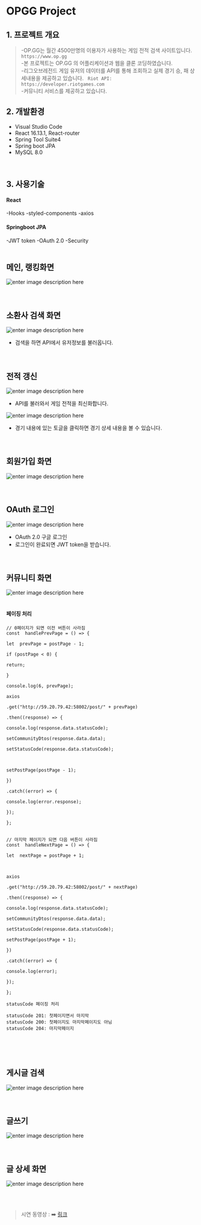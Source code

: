# OPGG Project

## 1. 프로젝트 개요

>-OP.GG는 월간 4500만명의 이용자가 사용하는 게임 전적 검색 사이트입니다. `https://www.op.gg`<br>
>-본 프로젝트는 OP.GG 의 어플리케이션과 웹을 클론 코딩하였습니다.<br>
>-리그오브레전드 게임 유저의 데이터를 API를 통해 조회하고 실제 경기 승, 패 상세내용을 제공하고 있습니다. ` Riot API: https://developer.riotgames.com` <br>
>-커뮤니티 서비스를 제공하고 있습니다.<br>


## 2. 개발환경

- Visual Studio Code
- React 16.13.1, React-router
- Spring Tool Suite4
- Spring boot JPA
- MySQL 8.0

<br>

## 3. 사용기술

#### React
  -Hooks
  -styled-components
  -axios
  

#### Springboot JPA
 -JWT token
 -OAuth 2.0
 -Security
<br>
<br> 





## 메인, 랭킹화면

![enter image description here](https://github.com/star1606/OPGG-Project-React/blob/master/src/capture/ranking2.gif?raw=true)<br><br><br>


## 소환사 검색 화면

![enter image description here](https://github.com/star1606/OPGG-Project-React/blob/master/src/capture/rankingsearch1.gif?raw=true)

- 검색을 하면 API에서 유저정보를 불러옵니다.<br><br><br>

## 전적 갱신

![enter image description here](https://github.com/star1606/OPGG-Project-React/blob/master/src/capture/rankingupdate3.gif?raw=true)

- API를 불러와서 게임 전적을 최신화합니다.<br>


![enter image description here](https://github.com/star1606/OPGG-Project-React/blob/master/src/capture/rankingupdate4.gif?raw=true)

- 경기 내용에 있는 토글을 클릭하면 경기 상세 내용을 볼 수 있습니다.<br><br><br>

## 회원가입 화면

![enter image description here](https://postfiles.pstatic.net/MjAyMDA5MDhfMTI5/MDAxNTk5NTY5NjY5NTE4.8mNx9HxMxideSkMBrJvKiYo5mExqn_Su-E-DAuGnLJMg.nEtRPB4EuFaTmO1MqsSbCfjUCBkpdMMZ3M55LUKU92wg.PNG.swiniee/image.png?type=w773)<br><br><br>

## OAuth 로그인

![enter image description here](https://github.com/star1606/OPGG-Project-React/blob/master/src/capture/oauthlogin4.gif?raw=true)

- OAuth 2.0 구글 로그인
- 로그인이 완료되면 JWT token을 받습니다.<br><br><br>

## 커뮤니티 화면

![enter image description here](https://github.com/star1606/OPGG-Project-React/blob/master/src/capture/Honeycam%202020-09-08%2012-28-34.gif?raw=true)
<br>
<br>

#### 페이징 처리

```
// 0페이지가 되면 이전 버튼이 사라짐
const  handlePrevPage = () => {

let  prevPage = postPage - 1;

if (postPage < 0) {

return;

}

console.log(6, prevPage);

axios

.get("http://59.20.79.42:58002/post/" + prevPage)

.then((response) => {

console.log(response.data.statusCode);

setCommunityDtos(response.data.data);

setStatusCode(response.data.statusCode);



setPostPage(postPage - 1);

})

.catch((error) => {

console.log(error.response);

});

};


// 마지막 페이지가 되면 다음 버튼이 사라짐
const  handleNextPage = () => {

let  nextPage = postPage + 1;



axios

.get("http://59.20.79.42:58002/post/" + nextPage)

.then((response) => {

console.log(response.data.statusCode);

setCommunityDtos(response.data.data);

setStatusCode(response.data.statusCode);

setPostPage(postPage + 1);

})

.catch((error) => {

console.log(error);

});

};

```

```
statusCode 페이징 처리

statusCode 201: 첫페이지면서 마지막
statusCode 200: 첫페이지도 마지막페이지도 아님
statusCode 204: 마지막페이지

```
<br><br><br>


## 게시글 검색

![enter image description here](https://github.com/star1606/OPGG-Project-React/blob/master/src/capture/communitysearch.gif?raw=true)
<br><br><br>

## 글쓰기

![enter image description here](https://postfiles.pstatic.net/MjAyMDA5MDhfMTIg/MDAxNTk5NTcwMzI1MTI2.W5UTfQmgV8ONRn49wbkliJLLK5rwwDEWlyJN9UgWsuog.rKaDX3JOpq54MFPn86pkOrV-_AnOjaNOg5eTS81Tw8Mg.PNG.swiniee/Screenshot_17.png?type=w773)
<br><br><br>

## 글 상세 화면

![enter image description here](https://postfiles.pstatic.net/MjAyMDA5MDhfMTQz/MDAxNTk5NTcwNTA3OTc4.6zhF54PtD7SAcRgEomkctoNM7g6qtCp86s7cbzELRq0g.vT46GJCXSmqIRJw_6VG99sQOp-b3rl6TKR70TxbZ3AEg.PNG.swiniee/Screenshot_18.png?type=w773)

<br><br>
> 시연 동영상 : ➡️ [링크](https://www.youtube.com/watch?v=JbTQcFy7P3o)
